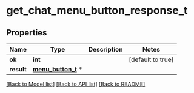 # get_chat_menu_button_response_t

## Properties
Name | Type | Description | Notes
------------ | ------------- | ------------- | -------------
**ok** | **int** |  | [default to true]
**result** | [**menu_button_t**](menu_button.md) \* |  | 

[[Back to Model list]](../README.md#documentation-for-models) [[Back to API list]](../README.md#documentation-for-api-endpoints) [[Back to README]](../README.md)


